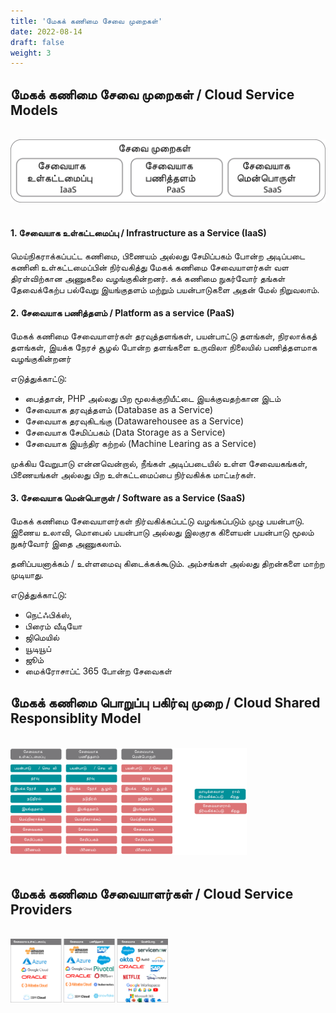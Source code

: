 ```yaml
---
title: 'மேகக் கணிமை சேவை முறைகள்'
date: 2022-08-14
draft: false
weight: 3
---
```


## __மேகக் கணிமை சேவை முறைகள் / Cloud Service Models__

<br>
<img src="images/cloud-ta/cloud-service-model-ta.svg">
<br>
<br>

#### 1. சேவையாக உள்கட்டமைப்பு / Infrastructure as a Service (IaaS)
மெய்நிகராக்கப்பட்ட கணிமை, பிணையம் அல்லது சேமிப்பகம் போன்ற அடிப்படை கணினி உள்கட்டமைப்பின் நிர்வகித்து மேகக் கணிமை சேவையாளர்கள் வள திரள்விற்கான அணுகலை வழங்குகின்றனர். கக் கணிமை நுகர்வோர் தங்கள் தேவைக்கேற்ப பல்வேறு இயங்குதளம் மற்றும் பயன்பாடுகளை அதன் மேல் நிறுவலாம்.


#### 2. சேவையாக பணித்தளம் / Platform as a service (PaaS)
மேகக் கணிமை சேவையாளர்கள் தரவுத்தளங்கள், பயன்பாட்டு தளங்கள், நிரலாக்கத் தளங்கள், இயக்க நேரச் சூழல் போன்ற தளங்களை உருவிலா நிலையில் பணித்தளமாக வழங்குகின்றனர்

எடுத்துக்காட்டு:
* பைத்தான், PHP அல்லது பிற மூலக்குறியீட்டை இயக்குவதற்கான இடம் 
* சேவையாக தரவுத்தளம் (Database as a Service)
* சேவையாக தரவுகிடங்கு (Datawarehousee as a Service)
* சேவையாக சேமிப்பகம் (Data Storage as a Service)
* சேவையாக இயந்திர கற்றல் (Machine Learing as a Service)

முக்கிய வேறுபாடு என்னவென்றால், நீங்கள் அடிப்படையில் உள்ள  சேவையகங்கள், பிணையங்கள் அல்லது பிற உள்கட்டமைப்பை நிர்வகிக்க மாட்டீர்கள்.

#### 3. சேவையாக மென்பொருள் / Software as a Service (SaaS)

மேகக் கணிமை சேவையாளர்கள் நிர்வகிக்கப்பட்டு வழங்கப்படும் முழு பயன்பாடு. இணைய உலாவி, மொபைல் பயன்பாடு அல்லது இலகுரக கிளையன் பயன்பாடு மூலம் நுகர்வோர் இதை அணுகலாம். 

தனிப்பயனாக்கம் / உள்ளமைவு கிடைக்கக்கூடும். அம்சங்கள் அல்லது திறன்களை மாற்ற முடியாது.

எடுத்துக்காட்டு: 
* நெட்ஃபிக்ஸ்,
* பிரைம் வீடியோ
* ஜிமெயில்
* யூடியூப் 
* ஜூம்
* மைக்ரோசாப்ட் 365 போன்ற சேவைகள்

## __மேகக் கணிமை பொறுப்பு பகிர்வு முறை  / Cloud Shared Responsiblity Model__

<br>

<img src="images/cloud-ta/cloud-shared-responsibility-model-ta.svg" width=75%>

<br>
<br>

## __மேகக் கணிமை சேவையாளர்கள் / Cloud Service Providers__

<br>

<img src="images/cloud-ta/cloud-service-providers.svg" width=50%>

<br>